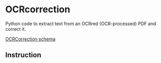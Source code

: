 # OCRcorrection
Python code to extract text from an OCRred (OCR-processed) PDF and correct it.

[OCRCorrection schema](documentation/ocrc.png)

## Instruction
